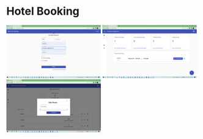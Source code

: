 # Hotel Booking
<img src="https://github.com/hidden9/booking_prj/blob/master/screenshots/signUp.png" width="49%">
<img src="https://github.com/hidden9/booking_prj/blob/master/screenshots/CustomerDashboard.png" width="49%">
<img src="https://github.com/hidden9/booking_prj/blob/master/screenshots/roomManagment.png" width="49%">
